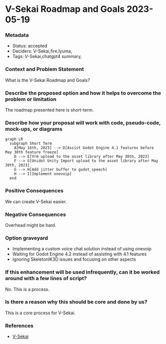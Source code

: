 # V-Sekai Roadmap and Goals 2023-05-19

### Metadata

- Status: accepted <!-- draft | proposed | rejected | accepted | deprecated | superseded by -->
- Deciders: V-Sekai,fire,lyuma,
- Tags: V-Sekai,chatgpt4 summary,

### Context and Problem Statement

What is the V-Sekai Roadmap and Goals?

### Describe the proposed option and how it helps to overcome the problem or limitation

The roadmap presented here is short-term.

### Describe how your proposal will work with code, pseudo-code, mock-ups, or diagrams

```mermaid
graph LR
  subgraph Short Term
    A[May 16th, 2023] --> D[Assist Godot Engine 4.1 features before May 30th feature freeze]
    D --> E[Vrm upload to the asset library after May 30th, 2023]
    F --> G[Unidot Unity Import upload to the asset library after May 30th, 2023]
    G --> H[Add jitter buffer to godot_speech]
    H --> I[Implement onevoip]
  end
```

### Positive Consequences

We can create V-Sekai easier.

### Negative Consequences

Overhead might be hard.

### Option graveyard

- Implementing a custom voice chat solution instead of using onevoip
- Waiting for Godot Engine 4.2 instead of assisting with 4.1 features
- Ignoring SkeletonIK3D issues and focusing on other aspects

### If this enhancement will be used infrequently, can it be worked around with a few lines of script?

No. This is a process.

### Is there a reason why this should be core and done by us?

This is a core process for V-Sekai.

### References

- [V-Sekai](https://v-sekai.org/)
